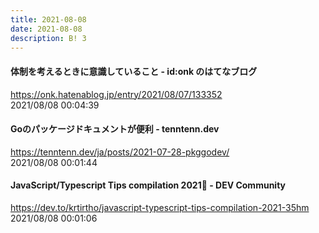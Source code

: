 ```yaml
---
title: 2021-08-08
date: 2021-08-08
description: B! 3
---
```


#### 体制を考えるときに意識していること - id:onk のはてなブログ
https://onk.hatenablog.jp/entry/2021/08/07/133352<br>
2021/08/08 00:04:39<br>


#### Goのパッケージドキュメントが便利 - tenntenn.dev
https://tenntenn.dev/ja/posts/2021-07-28-pkggodev/<br>
2021/08/08 00:01:44<br>


#### JavaScript/Typescript Tips compilation 2021🚀 - DEV Community
https://dev.to/krtirtho/javascript-typescript-tips-compilation-2021-35hm<br>
2021/08/08 00:01:06<br>


